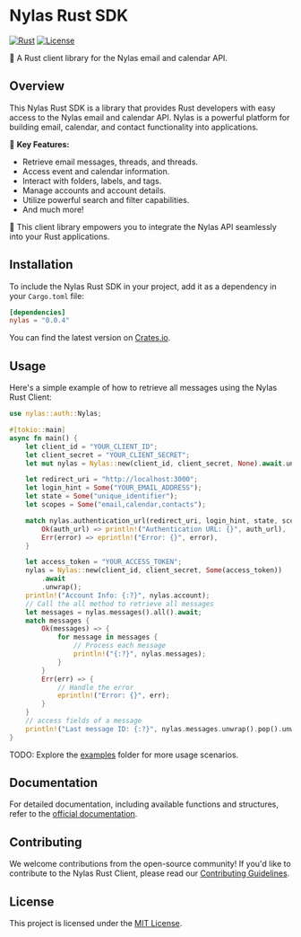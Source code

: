 # Nylas Rust SDK

[![Rust](https://img.shields.io/badge/Rust-1.50%2B-blue.svg)](https://www.rust-lang.org)
[![License](https://img.shields.io/badge/License-MIT-brightgreen.svg)](LICENSE)

💌 A Rust client library for the Nylas email and calendar API.

## Overview

This Nylas Rust SDK is a library that provides Rust developers with easy access to the Nylas email and calendar API. Nylas is a powerful platform for building email, calendar, and contact functionality into applications.

🌟 **Key Features:**

- Retrieve email messages, threads, and threads.
- Access event and calendar information.
- Interact with folders, labels, and tags.
- Manage accounts and account details.
- Utilize powerful search and filter capabilities.
- And much more!

🚀 This client library empowers you to integrate the Nylas API seamlessly into your Rust applications.

## Installation

To include the Nylas Rust SDK in your project, add it as a dependency in your `Cargo.toml` file:

```toml
[dependencies]
nylas = "0.0.4"
```

You can find the latest version on [Crates.io](https://crates.io/crates/nylas).

## Usage

Here's a simple example of how to retrieve all messages using the Nylas Rust Client:

```rust
use nylas::auth::Nylas;

#[tokio::main]
async fn main() {
    let client_id = "YOUR_CLIENT_ID";
    let client_secret = "YOUR_CLIENT_SECRET";
    let mut nylas = Nylas::new(client_id, client_secret, None).await.unwrap();

    let redirect_uri = "http://localhost:3000";
    let login_hint = Some("YOUR_EMAIL_ADDRESS");
    let state = Some("unique_identifier");
    let scopes = Some("email,calendar,contacts");

    match nylas.authentication_url(redirect_uri, login_hint, state, scopes) {
        Ok(auth_url) => println!("Authentication URL: {}", auth_url),
        Err(error) => eprintln!("Error: {}", error),
    }

    let access_token = "YOUR_ACCESS_TOKEN";
    nylas = Nylas::new(client_id, client_secret, Some(access_token))
        .await
        .unwrap();
    println!("Account Info: {:?}", nylas.account);
    // Call the all method to retrieve all messages
    let messages = nylas.messages().all().await;
    match messages {
        Ok(messages) => {
            for message in messages {
                // Process each message
                println!("{:?}", nylas.messages);
            }
        }
        Err(err) => {
            // Handle the error
            eprintln!("Error: {}", err);
        }
    }
    // access fields of a message
    println!("Last message ID: {:?}", nylas.messages.unwrap().pop().unwrap().id)
}
```

TODO: Explore the [examples](examples) folder for more usage scenarios.

## Documentation

For detailed documentation, including available functions and structures, refer to the [official documentation](https://docs.rs/nylas).

## Contributing

We welcome contributions from the open-source community! If you'd like to contribute to the Nylas Rust Client, please read our [Contributing Guidelines](CONTRIBUTING.md).

## License

This project is licensed under the [MIT License](LICENSE).
